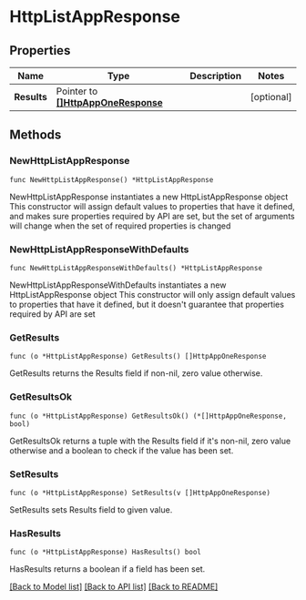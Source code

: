 # HttpListAppResponse

## Properties

Name | Type | Description | Notes
------------ | ------------- | ------------- | -------------
**Results** | Pointer to [**[]HttpAppOneResponse**](HttpAppOneResponse.md) |  | [optional] 

## Methods

### NewHttpListAppResponse

`func NewHttpListAppResponse() *HttpListAppResponse`

NewHttpListAppResponse instantiates a new HttpListAppResponse object
This constructor will assign default values to properties that have it defined,
and makes sure properties required by API are set, but the set of arguments
will change when the set of required properties is changed

### NewHttpListAppResponseWithDefaults

`func NewHttpListAppResponseWithDefaults() *HttpListAppResponse`

NewHttpListAppResponseWithDefaults instantiates a new HttpListAppResponse object
This constructor will only assign default values to properties that have it defined,
but it doesn't guarantee that properties required by API are set

### GetResults

`func (o *HttpListAppResponse) GetResults() []HttpAppOneResponse`

GetResults returns the Results field if non-nil, zero value otherwise.

### GetResultsOk

`func (o *HttpListAppResponse) GetResultsOk() (*[]HttpAppOneResponse, bool)`

GetResultsOk returns a tuple with the Results field if it's non-nil, zero value otherwise
and a boolean to check if the value has been set.

### SetResults

`func (o *HttpListAppResponse) SetResults(v []HttpAppOneResponse)`

SetResults sets Results field to given value.

### HasResults

`func (o *HttpListAppResponse) HasResults() bool`

HasResults returns a boolean if a field has been set.


[[Back to Model list]](../README.md#documentation-for-models) [[Back to API list]](../README.md#documentation-for-api-endpoints) [[Back to README]](../README.md)


